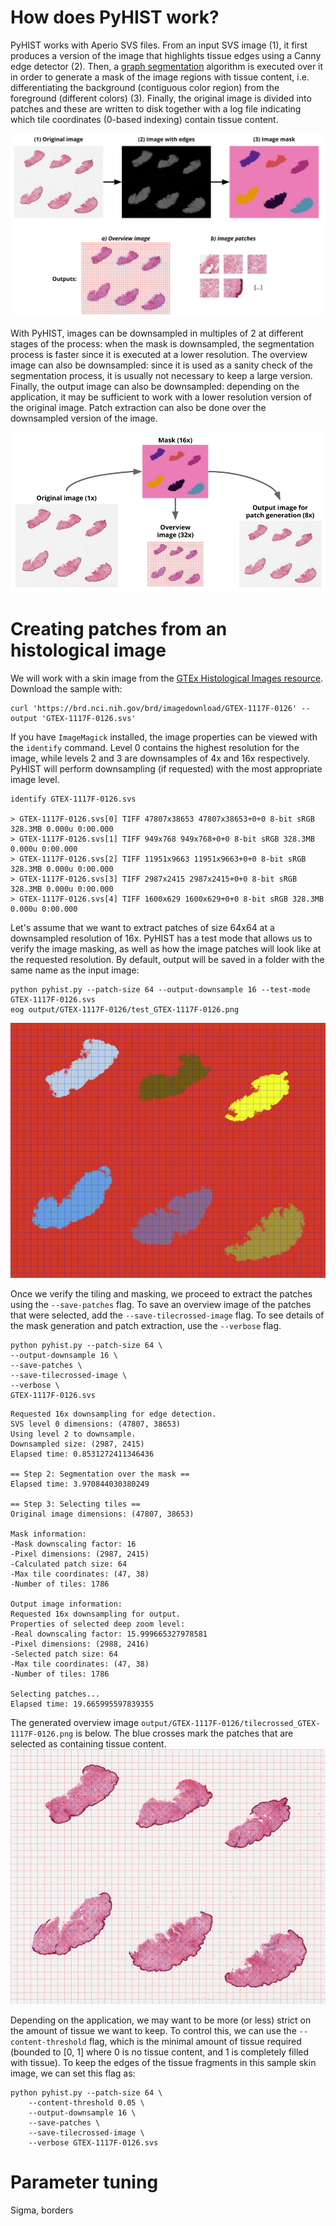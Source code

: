 # How does PyHIST work?
PyHIST works with Aperio SVS files. From an input SVS image (1), it first produces a version of the image that highlights tissue edges using a Canny edge detector (2). Then, a [graph segmentation](http://people.cs.uchicago.edu/~pff/papers/seg-ijcv.pdf) algorithm is executed over it in order to generate a mask of the image regions with tissue content, i.e. differentiating the background (contiguous color region) from the foreground (different colors) (3). Finally, the original image is divided into patches and these are written to disk together with a log file indicating which tile coordinates (0-based indexing) contain tissue content.

![how_pyhist_works](resources/how_pyhist_works.png)

With PyHIST, images can be downsampled in multiples of 2 at different stages of the process: when the mask is downsampled, the segmentation process is faster since it is executed at a lower resolution. The overview image can also be downsampled: since it is used as a sanity check of the segmentation process, it is usually not necessary to keep a large version. Finally, the output image can also be downsampled: depending on the application, it may be sufficient to work with a lower resolution version of the original image. Patch extraction can also be done over the downsampled version of the image. 

![downsamples](resources/downsamples.png)

# Creating patches from an histological image
We will work with a skin image from the [GTEx Histological Images resource](https://brd.nci.nih.gov/brd/image-search/search_specimen/). Download the sample with: 

	curl 'https://brd.nci.nih.gov/brd/imagedownload/GTEX-1117F-0126' --output 'GTEX-1117F-0126.svs'

If you have `ImageMagick` installed, the image properties can be viewed with the `identify` command. Level 0 contains the highest resolution for the image, while levels 2 and 3 are downsamples of 4x and 16x respectively. PyHIST will perform downsampling (if requested) with the most appropriate image level.
	
	identify GTEX-1117F-0126.svs

	> GTEX-1117F-0126.svs[0] TIFF 47807x38653 47807x38653+0+0 8-bit sRGB 328.3MB 0.000u 0:00.000
	> GTEX-1117F-0126.svs[1] TIFF 949x768 949x768+0+0 8-bit sRGB 328.3MB 0.000u 0:00.000
	> GTEX-1117F-0126.svs[2] TIFF 11951x9663 11951x9663+0+0 8-bit sRGB 328.3MB 0.000u 0:00.000
	> GTEX-1117F-0126.svs[3] TIFF 2987x2415 2987x2415+0+0 8-bit sRGB 328.3MB 0.000u 0:00.000
	> GTEX-1117F-0126.svs[4] TIFF 1600x629 1600x629+0+0 8-bit sRGB 328.3MB 0.000u 0:00.000

Let's assume that we want to extract patches of size 64x64 at a downsampled resolution of 16x. PyHIST has a test mode that allows us to verify the image masking, as well as how the image patches will look like at the requested resolution. By default, output will be saved in a folder with the same name as the input image:

	python pyhist.py --patch-size 64 --output-downsample 16 --test-mode GTEX-1117F-0126.svs
	eog output/GTEX-1117F-0126/test_GTEX-1117F-0126.png

![GTEx mask test](resources/test_GTEX-1117F-0126.png)

Once we verify the tiling and masking, we proceed to extract the patches using the `--save-patches` flag. To save an overview image of the patches that were selected, add the `--save-tilecrossed-image` flag. To see details of the mask generation and patch extraction, use the `--verbose` flag.

	python pyhist.py --patch-size 64 \
	--output-downsample 16 \
	--save-patches \
	--save-tilecrossed-image \
	--verbose \
	GTEX-1117F-0126.svs 


```shell
Requested 16x downsampling for edge detection.
SVS level 0 dimensions: (47807, 38653)
Using level 2 to downsample.
Downsampled size: (2987, 2415)
Elapsed time: 0.8531272411346436

== Step 2: Segmentation over the mask ==
Elapsed time: 3.970844030380249

== Step 3: Selecting tiles ==
Original image dimensions: (47807, 38653)

Mask information: 
-Mask downscaling factor: 16
-Pixel dimensions: (2987, 2415)
-Calculated patch size: 64
-Max tile coordinates: (47, 38)
-Number of tiles: 1786

Output image information: 
Requested 16x downsampling for output.
Properties of selected deep zoom level:
-Real downscaling factor: 15.999665327978581
-Pixel dimensions: (2988, 2416)
-Selected patch size: 64
-Max tile coordinates: (47, 38)
-Number of tiles: 1786

Selecting patches...
Elapsed time: 19.665995597839355
```

The generated overview image `output/GTEX-1117F-0126/tilecrossed_GTEX-1117F-0126.png` is below. The blue crosses mark the patches that are selected as containing tissue content.
![GTEx tilecrossed](resources/tilecrossed_GTEX-1117F-0126.png)

Depending on the application, we may want to be more (or less) strict on the amount of tissue we want to keep. To control this, we can use the `--content-threshold` flag, which is the minimal amount of tissue required (bounded to [0, 1] where 0 is no tissue content, and 1 is completely filled with tissue). To keep the edges of the tissue fragments in this sample skin image, we can set this flag as:

```shell
python pyhist.py --patch-size 64 \
	--content-threshold 0.05 \
	--output-downsample 16 \
	--save-patches \
	--save-tilecrossed-image \
	--verbose GTEX-1117F-0126.svs
```

# Parameter tuning
Sigma, borders

